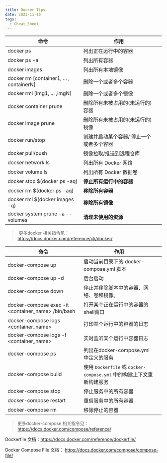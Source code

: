 ```yaml
---
title: Docker Tips
date: 2023-11-15
tags:
  - Cheat_Sheet
---
```



| 命令                                     | 作用                                     |      |
| ---------------------------------------- | ---------------------------------------- | ---- |
| docker ps                                | 列出正在运行中的容器                     |      |
| docker ps -a                             | 列出所有容器                             |      |
| docker images                            | 列出所有本地镜像                         |      |
| docker rm [container1, ... , containerN] | 删除一个或者多个容器                     |      |
| docker rmi [img1, ... ,imgN]             | 删除一个或者多个镜像                     |      |
| docker container prune                   | 删除所有未被占用的(未运行的)容器         |      |
| docker image prune                       | 删除所有未被占用的(未运行的)镜像         |      |
| docker run/stop                          | 创建并启动某个容器/ 停止一个或者多个容器 |      |
| docker pull/push                         | 镜像拉取/推送到远程仓库                  |      |
| docker network ls                        | 列出所有 Docker 网络                     |      |
| docker volume ls                         | 列出所有 Docker 数据卷                   |      |
| docker stop $(docker ps -aq)             | **停止所有运行中的容器**                 |      |
| docker rm $(docker ps -aq)               | **移除所有容器**                         |      |
| docker rmi $(docker images -q)           | **移除所有镜像**                         |      |
| docker system prune -a --volumes         | **清理未使用的资源**                     |      |

> ​	更多docker 相关指令见： https://docs.docker.com/reference/cli/docker/

| 命令                                               | 作用                                                         |      |
| -------------------------------------------------- | ------------------------------------------------------------ | ---- |
| docker-compose up                                  | 启动当前目录下的 docker-compose.yml 脚本                     |      |
| docker-compose up -d                               | 后台启动                                                     |      |
| docker-compose down                                | 停止并移除脚本中的容器、网络、卷和镜像。                     |      |
| docker-compose exec -it <container_name> /bin/bash | 打开某个正在运行中的容器的shell窗口                          |      |
| docker-compose logs <container_name>               | 打印某个运行中的容器的日志                                   |      |
| docker-compose logs -f <container_name>            | 实时监听某个运行中容器日志                                   |      |
| docker-compose ps                                  | 列出在docker-compose.yml 中定义的服务                        |      |
| docker-compose build                               | 使用 `Dockerfile` 或 `docker-compose.yml` 中的构建上下文重新构建服务 |      |
| docker-compose stop                                | 停止服务中的所有容器                                         |      |
| docker-compose restart                             | 重启服务中的所有容器                                         |      |
| docker-compose rm                                  | 移除停止的容器                                               |      |

> 更多docker-compose 相关指令见：https://docs.docker.com/compose/reference/

Dockerfile 文档：https://docs.docker.com/reference/dockerfile/

Docker Compose File 文档： https://docs.docker.com/compose/compose-file/